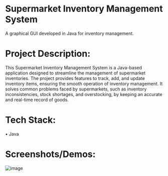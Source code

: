 # Supermarket Inventory Management System
A graphical GUI developed in Java for inventory management.
# Project Description:
This Supermarket Inventory Management System is a Java-based application designed to streamline the management of supermarket inventories. The project provides features to track, add, and update inventory items, ensuring the smooth operation of inventory management. It solves common problems faced by supermarkets, such as inventory inconsistencies, stock shortages, and overstocking, by keeping an accurate and real-time record of goods.
# Tech Stack:
• Java
# Screenshots/Demos:
![image](https://github.com/user-attachments/assets/8cc31870-bfd8-4f13-afe0-c4a4b9d3fa89)

  
